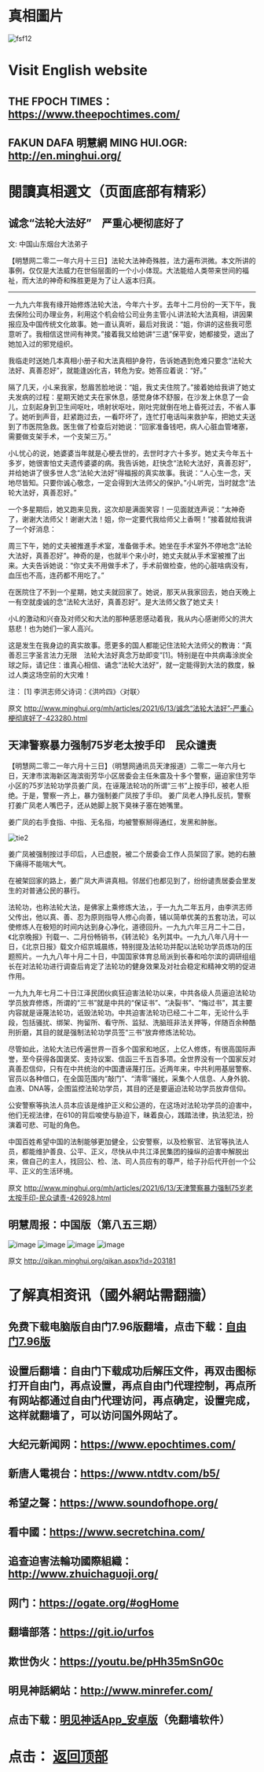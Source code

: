 # 真相圖片

![fsf12](https://user-images.githubusercontent.com/79625284/121794258-5ff49a00-cc39-11eb-9fec-04ba812ade9e.jpg)

# Visit English website

## THE FPOCH TIMES：https://www.theepochtimes.com/

## FAKUN DAFA 明慧網 MING HUI.OGR: http://en.minghui.org/

# 閱讀真相選文（页面底部有精彩）

## 诚念“法轮大法好”　严重心梗彻底好了

文: 中国山东烟台大法弟子 

【明慧网二零二一年六月十三日】法轮大法神奇殊胜，法力遍布洪微。本文所讲的事例，仅仅是大法威力在世俗层面的一个小小体现。大法能给人类带来世间的福祉，而大法的神奇和殊胜更是为了让人返本归真。
* * * * * * *
一九九六年我有缘开始修炼法轮大法，今年六十岁。去年十二月份的一天下午，我去保险公司办理业务，利用这个机会给公司业务主管小L讲法轮大法真相，讲因果报应及中国传统文化故事。她一直认真听，最后对我说：“姐，你讲的这些我可愿意听了。我相信这世间有神灵。”接着我又给她讲“三退”保平安，她都接受，退出了她加入过的邪党组织。

我临走时送她几本真相小册子和大法真相护身符，告诉她遇到危难只要念“法轮大法好、真善忍好”，就能逢凶化吉，转危为安。她答应着说：“好。”

隔了几天，小L来我家，愁眉苦脸地说：“姐，我丈夫住院了。”接着她给我讲了她丈夫发病的过程：星期天她丈夫在家休息，感觉身体不舒服，在沙发上休息了一会儿，立刻起身到卫生间呕吐，喷射状呕吐，刚吐完就倒在地上昏死过去，不省人事了。她听到声音，赶紧跑过去，一看吓坏了，连忙打电话叫来救护车，把她丈夫送到了市医院急救。医生做了检查后对她说：“回家准备钱吧，病人心脏血管堵塞，需要做支架手术，一个支架三万。”

小L忧心的说，她婆婆当年就是心梗去世的，去世时才六十多岁。她丈夫今年五十多岁，她很害怕丈夫遗传婆婆的病。我告诉她，赶快念“法轮大法好，真善忍好”，并给她讲了很多世人念“法轮大法好”得福报的真实故事。我说：“人心生一念，天地尽皆知。只要你诚心敬念，一定会得到大法师父的保护。”小L听完，当时就念“法轮大法好，真善忍好。”

一个多星期后，她又跑来见我，这次却是满面笑容！一见面就连声说：“太神奇了，谢谢大法师父！谢谢大法！姐，你一定要代我给师父上香啊！”接着就给我讲了一个好消息：

周三下午，她的丈夫被推進手术室，准备做手术。她坐在手术室外不停地念“法轮大法好，真善忍好”。神奇的是，也就半个来小时，她丈夫就从手术室被推了出来。大夫告诉她说：“你丈夫不用做手术了，手术前做检查，他的心脏啥病没有，血压也不高，连药都不用吃了。”

在医院住了不到一个星期，她丈夫就回家了。她说，那天从我家回去，她白天晚上一有空就虔诚的念“法轮大法好，真善忍好”。是大法师父救了她丈夫！

小L的激动和兴奋及对师父和大法的那种感恩感动着我，我从内心感谢师父的洪大慈悲！也为她们一家人高兴。

这是发生在我身边的真实故事。愿更多的国人都能记住法轮大法师父的教诲：“真善忍三字圣言法力无限　法轮大法好真念万劫即变”[1]。特别是在中共病毒涂炭全球之际，请记住：谁真心相信、诵念“法轮大法好”，就一定能得到大法的救度，躲过人类这场空前的大灾难！

注：
[1] 李洪志师父诗词：《洪吟四》〈对联〉

原文 http://www.minghui.org/mh/articles/2021/6/13/诚念“法轮大法好”-严重心梗彻底好了-423280.html

## 天津警察暴力强制75岁老太按手印　民众谴责

【明慧网二零二一年六月十三日】（明慧网通讯员天津报道）二零二一年六月七日，天津市滨海新区海滨街芳华小区居委会主任朱震及十多个警察，逼迫家住芳华小区的75岁法轮功学员姜广凤，在诬蔑法轮功的所谓“三书”上按手印，被老人拒绝。于是，警察一齐上，暴力强制姜广凤按了手印。
姜广凤老人挣扎反抗，警察打姜广凤老人嘴巴子，还从她脚上脱下臭袜子塞在她嘴里。

姜广凤的右手食指、中指、无名指，均被警察掰得通红，发黑和肿胀。

![tie2](https://user-images.githubusercontent.com/79625284/121798591-cdb0be00-cc59-11eb-8daf-032d8faa7545.png)

姜广凤被强制按过手印后，人已虚脱，被二个居委会工作人员架回了家。她的右腋下痛得不能喘大气。

在被架回家的路上，姜广凤大声讲真相。邻居们也都见到了，纷纷谴责居委会里发生的对普通公民的暴行。

法轮功，也称法轮大法，是佛家上乘修炼大法，，于一九九二年五月，由李洪志师父传出，他以真、善、忍为原则指导人修心向善，辅以简单优美的五套功法，可以使修炼人在极短的时间内达到身心净化，道德回升。一九九六年三月二十二日，《北京晚报》刊载一、二月份畅销书，《转法轮》名列其中。一九九八年八月十一日，《北京日报》载文介绍京城晨练，特别提及法轮功并配以法轮功学员炼功的压题照片。一九九八年十月二十日，中国国家体育总局派到长春和哈尔滨的调研组组长在对法轮功进行调查后肯定了法轮功的健身效果及对社会稳定和精神文明的促进作用。

一九九九年七月二十日江泽民团伙疯狂迫害法轮功以来，中共各级人员逼迫法轮功学员放弃修炼，所谓的“三书”就是中共的“保证书”、“决裂书”、“悔过书”，其主要内容就是诬蔑法轮功，诋毁法轮功。中共迫害法轮功已经二十二年，无论什么手段，包括骚扰、绑架、拘留所、看守所、监狱、洗脑班非法关押等，伴随百余种酷刑折磨，其目的就是强制法轮功学员签“三书”放弃修炼法轮功。

尽管如此，法轮大法已传遍世界一百多个国家和地区，上亿人修炼，有很高国际声誉，至今获得各国褒奖、支持议案、信函三千五百多项。全世界没有一个国家反对真善忍信仰，只有在中共统治的中国遭诬蔑打压。近两年来，中共利用基层警察、官员以各种借口，在全国范围内“敲门”、“清零”骚扰，采集个人信息、人身外貌、血液、DNA等，企图监控法轮功学员，其目的还是要逼迫法轮功学员放弃信仰。

公安警察等执法人员本应该是维护正义和公道的，在这场对法轮功学员的迫害中，他们无视法律，在610的背后唆使与胁迫下，昧着良心，践踏法律，执法犯法，扮演着可悲、可耻的角色。

中国百姓希望中国的法制能够更加健全，公安警察，以及检察官、法官等执法人员，都能维护善良、公平、正义，尽快从中共江泽民集团的操纵的迫害中解脱出来，做自己的主人，找回公、检、法、司人员应有的尊严，给子孙后代开创一个公平、正义的生活环境。

原文 http://www.minghui.org/mh/articles/2021/6/13/天津警察暴力强制75岁老太按手印-民众谴责-426928.html

## 明慧周报：中国版（第八五三期）

![image](https://user-images.githubusercontent.com/79625284/121652816-a11c6b00-cace-11eb-871f-30ee8801a335.png)
![image](https://user-images.githubusercontent.com/79625284/121652885-b396a480-cace-11eb-8c89-1af88646d470.png)
![image](https://user-images.githubusercontent.com/79625284/121652942-c315ed80-cace-11eb-84cc-0d3e8d844019.png)
![image](https://user-images.githubusercontent.com/79625284/121653012-d4f79080-cace-11eb-9fd8-73f7dc069e9c.png)

原文 http://qikan.minghui.org/qikan.aspx?id=203181

# 了解真相资讯（國外網站需翻牆）

## 免费下载电脑版自由门7.96版翻墙，点击下载：[自由门7.96版](https://github.com/pinhe91/tuiguang/files/6643781/fg796r.zip)

## 设置后翻墙：自由门下载成功后解压文件，再双击图标打开自由门，再点设置，再点自由门代理控制，再点所有网站都通过自由门代理访问，再点确定，设置完成，这样就翻墙了，可以访问国外网站了。

## 大纪元新闻网：https://www.epochtimes.com/

## 新唐人電視台：https://www.ntdtv.com/b5/

## 希望之聲：https://www.soundofhope.org/

## 看中國：https://www.secretchina.com/

## 追查迫害法輪功國際組織：http://www.zhuichaguoji.org/

## 网门：https://ogate.org/#ogHome

## 翻墙部落：https://git.io/urfos

## 欺世伪火：https://youtu.be/pHh35mSnG0c

## 明見神話網站：http://www.minrefer.com/

##  点击下载：[明见神话App_安卓版](https://github.com/pinhe91/tuiguang/files/6607008/mingjian.zip)（免翻墙软件）

# 点击： [返回顶部](https://git.io/Js3EY)
